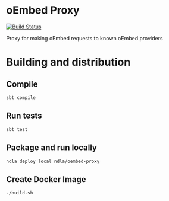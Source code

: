 # oEmbed Proxy 
[![Build Status](https://travis-ci.org/NDLANO/oembed-proxy.svg?branch=master)](https://travis-ci.org/NDLANO/oembed-proxy)

Proxy for making oEmbed requests to known oEmbed providers

# Building and distribution

## Compile
    sbt compile

## Run tests
    sbt test

## Package and run locally
    ndla deploy local ndla/oembed-proxy

## Create Docker Image
    ./build.sh
        


